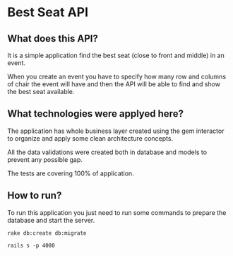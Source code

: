# Best Seat API

## What does this API?

It is a simple application find the best seat (close to front and middle) in an event.

When you create an event you have to specify how many row and columns of chair the event will have and then the API will be able to find and show the best seat available.

## What technologies were applyed here?

The application has whole business layer created using the gem interactor to organize and apply some clean architecture concepts.

All the data validations were created both in database and models to prevent any possible gap.

The tests are covering 100% of application.

## How to run?

To run this application you just need to run some commands to prepare the database and start the server.

```
rake db:create db:migrate

rails s -p 4000
```
